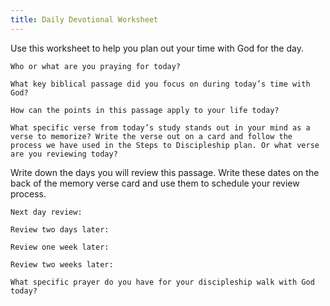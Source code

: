 ```yaml
---
title: Daily Devotional Worksheet
---
```


Use this worksheet to help you plan out your time with God for the day.

`Who or what are you praying for today?`

`What key biblical passage did you focus on during today’s time with God?`

`How can the points in this passage apply to your life today?`

`What specific verse from today’s study stands out in your mind as a verse to memorize? Write the verse out on a card and follow the process we have used in the Steps to Discipleship plan. Or what verse are you reviewing today?`

Write down the days you will review this passage. Write these dates on the back of the memory verse card and use them to schedule your review process.

`Next day review:`

`Review two days later:`

`Review one week later:`

`Review two weeks later:`

`What specific prayer do you have for your discipleship walk with God today?`